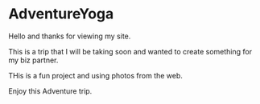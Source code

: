 # AdventureYoga
Hello and thanks for viewing my site.

This is a trip that I will be taking soon and wanted to create something for my biz partner. 

THis is a fun project and using photos from the web.

Enjoy this Adventure trip. 
